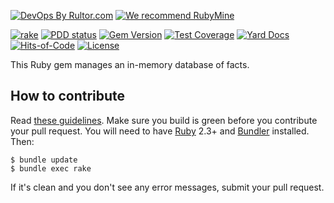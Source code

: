 [![DevOps By Rultor.com](http://www.rultor.com/b/yegor256/factbase)](http://www.rultor.com/p/yegor256/factbase)
[![We recommend RubyMine](https://www.elegantobjects.org/rubymine.svg)](https://www.jetbrains.com/ruby/)

[![rake](https://github.com/yegor256/factbase/actions/workflows/rake.yml/badge.svg)](https://github.com/yegor256/factbase/actions/workflows/rake.yml)
[![PDD status](http://www.0pdd.com/svg?name=yegor256/factbase)](http://www.0pdd.com/p?name=yegor256/factbase)
[![Gem Version](https://badge.fury.io/rb/factbase.svg)](http://badge.fury.io/rb/factbase)
[![Test Coverage](https://img.shields.io/codecov/c/github/yegor256/factbase.svg)](https://codecov.io/github/yegor256/factbase?branch=master)
[![Yard Docs](http://img.shields.io/badge/yard-docs-blue.svg)](http://rubydoc.info/github/yegor256/factbase/master/frames)
[![Hits-of-Code](https://hitsofcode.com/github/yegor256/factbase)](https://hitsofcode.com/view/github/yegor256/factbase)
[![License](https://img.shields.io/badge/license-MIT-green.svg)](https://github.com/yegor256/factbase/blob/master/LICENSE.txt)

This Ruby gem manages an in-memory database of facts.

## How to contribute

Read [these guidelines](https://www.yegor256.com/2014/04/15/github-guidelines.html).
Make sure you build is green before you contribute
your pull request. You will need to have [Ruby](https://www.ruby-lang.org/en/) 2.3+ and
[Bundler](https://bundler.io/) installed. Then:

```
$ bundle update
$ bundle exec rake
```

If it's clean and you don't see any error messages, submit your pull request.
